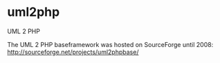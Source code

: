 uml2php
=======

UML 2 PHP

The UML 2 PHP baseframework was hosted on SourceForge until 2008:
http://sourceforge.net/projects/uml2phpbase/
